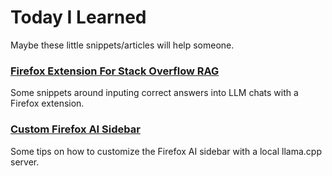 # Today I Learned

Maybe these little snippets/articles will help someone.

### [Firefox Extension For Stack Overflow RAG](2025-04-19-firefox-ext-stack-overflow-ai-input)
Some snippets around inputing correct answers into LLM chats with a Firefox extension.

### [Custom Firefox AI Sidebar](2025-04-17-custom-firefox-ai-sidebar)
Some tips on how to customize the Firefox AI sidebar with a local llama.cpp server.

